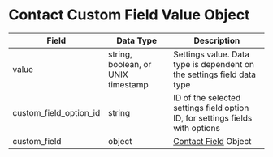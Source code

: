 # Contact Custom Field Value Object

Field | Data Type | Description
--- | --- | ---
value | string, boolean, or UNIX timestamp | Settings value. Data type is dependent on the settings field data type
custom_field_option_id | string | ID of the selected settings field option ID, for settings fields with options
custom_field | object | [Contact Field] Object

[Contact Field]: /contact_custom_fields/README.md
